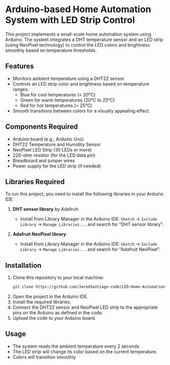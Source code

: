 # Arduino-based Home Automation System with LED Strip Control

This project implements a small-scale home automation system using Arduino. The system integrates a DHT temperature sensor and an LED strip (using NeoPixel technology) to control the LED colors and brightness smoothly based on temperature thresholds. 

## Features
- Monitors ambient temperature using a DHT22 sensor.
- Controls an LED strip color and brightness based on temperature ranges:
  - Blue for cool temperatures (< 20°C)
  - Green for warm temperatures (20°C to 25°C)
  - Red for hot temperatures (> 25°C)
- Smooth transitions between colors for a visually appealing effect.

## Components Required
- Arduino board (e.g., Arduino Uno)
- DHT22 Temperature and Humidity Sensor
- NeoPixel LED Strip (30 LEDs or more)
- 220-ohm resistor (for the LED data pin)
- Breadboard and jumper wires
- Power supply for the LED strip (if needed)

## Libraries Required
To run this project, you need to install the following libraries in your Arduino IDE:
1. **DHT sensor library** by Adafruit:
   - Install from Library Manager in the Arduino IDE: `Sketch` -> `Include Library` -> `Manage Libraries...` and search for "DHT sensor library".
   
2. **Adafruit NeoPixel library**:
   - Install from Library Manager in the Arduino IDE: `Sketch` -> `Include Library` -> `Manage Libraries...` and search for "Adafruit NeoPixel".

## Installation
1. Clone this repository to your local machine:
   ```bash
   git clone https://github.com/JaredSantiago-code/LED-Home-Automation-System.git
2. Open the project in the Arduino IDE.
3. Install the required libraries.
4. Connect the DHT22 sensor and NeoPixel LED strip to the appropriate pins on the Arduino as defined in the code.
5. Upload the code to your Arduino board.

## Usage
- The system reads the ambient temperature every 2 seconds
- The LED strip will change its color based on the current temperature.
- Colors will transition smoothly
